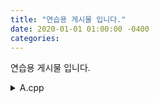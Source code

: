 ```yaml
---
title: "연습용 게시물 입니다."
date: 2020-01-01 01:00:00 -0400
categories:
---
```


연습용 게시물 입니다.

<details>
<summary> A.cpp </summary>

<div markdown="1">

```cpp
#include <iostream>

int main(void)
{
    std::cin.tie(0);
    std::ios_base::sync_with_stdio(false);

    int T;
    std::cin >> T;

    while (T--)
    {
        int x, y;
        std::cin >> x >> y;

        if( x == y ){
            std::cout << x + y << "\n";
        } else {
            std::cout << 2*std::max(x,y) - 1 << "\n";
        }
    }

    return 0;
}
```

</div>
</details>

